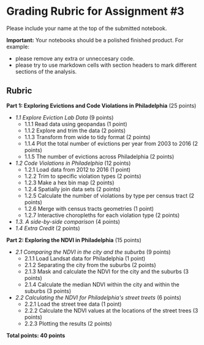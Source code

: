 # Grading Rubric for Assignment #3

Please include your name at the top of the submitted notebook.

**Important:** Your notebooks should be a polished finished product. For example:

- please remove any extra or unneccesary code.
- please try to use markdown cells with section headers to mark different sections of the analysis.

## Rubric

**Part 1: Exploring Evictions and Code Violations in Philadelphia** (25 points)

- _1.1 Explore Eviction Lab Data_ (9 points)
  - 1.1.1 Read data using geopandas (1 point)
  - 1.1.2 Explore and trim the data (2 points)
  - 1.1.3 Transform from wide to tidy format (2 points)
  - 1.1.4 Plot the total number of evictions per year from 2003 to 2016 (2 points)
  - 1.1.5 The number of evictions across Philadelphia (2 points)
- _1.2 Code Violations in Philadelphia_ (12 points)
  - 1.2.1 Load data from 2012 to 2016 (1 point)
  - 1.2.2 Trim to specific violation types (2 points)
  - 1.2.3 Make a hex bin map (2 points)
  - 1.2.4 Spatially join data sets (2 points)
  - 1.2.5 Calculate the number of violations by type per census tract (2 points)
  - 1.2.6 Merge with census tracts geometries (1 point)
  - 1.2.7 Interactive choropleths for each violation type (2 points)
- _1.3. A side-by-side comparison_ (4 points)
- _1.4 Extra Credit_ (2 points)

**Part 2: Exploring the NDVI in Philadelphia** (15 points)

- _2.1 Comparing the NDVI in the city and the suburbs_ (9 points)
  - 2.1.1 Load Landsat data for Philadelphia (1 point)
  - 2.1.2 Separating the city from the suburbs (2 points)
  - 2.1.3 Mask and calculate the NDVI for the city and the suburbs (3 points)
  - 2.1.4 Calculate the median NDVI within the city and within the suburbs (3 points)
- _2.2 Calculating the NDVI for Philadelphia's street treets_ (6 points)
  - 2.2.1 Load the street tree data (1 point)
  - 2.2.2 Calculate the NDVI values at the locations of the street trees (3 points)
  - 2.2.3 Plotting the results (2 points)

**Total points: 40 points**
